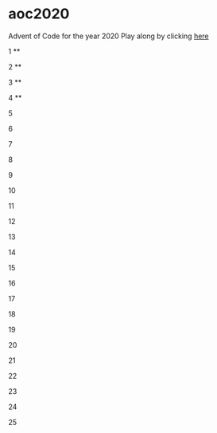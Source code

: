 # aoc2020
Advent of Code for the year 2020
Play along by clicking [here](https://adventofcode.com/2020/)

1 **

2 **

3 **

4 **

5

6

7

8

9

10

11

12

13

14

15

16

17

18

19

20

21

22

23

24

25

